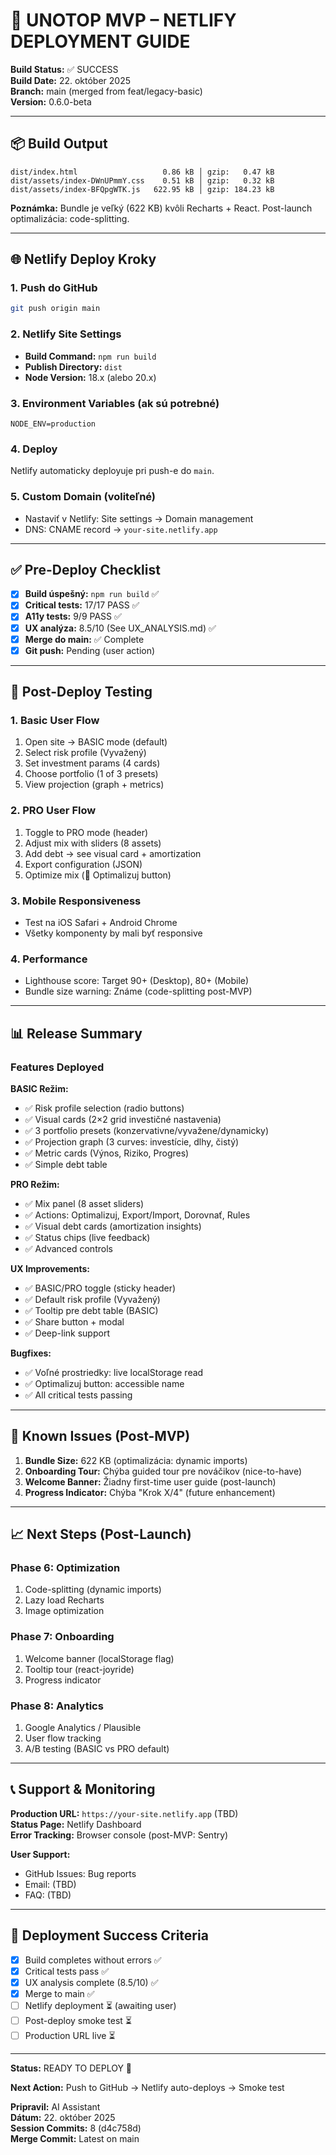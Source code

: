 # 🚀 UNOTOP MVP – NETLIFY DEPLOYMENT GUIDE

**Build Status:** ✅ SUCCESS  
**Build Date:** 22. október 2025  
**Branch:** main (merged from feat/legacy-basic)  
**Version:** 0.6.0-beta

---

## 📦 Build Output

```
dist/index.html                   0.86 kB │ gzip:   0.47 kB
dist/assets/index-DWnUPmmY.css    0.51 kB │ gzip:   0.32 kB
dist/assets/index-BFQpgWTK.js   622.95 kB │ gzip: 184.23 kB
```

**Poznámka:** Bundle je veľký (622 KB) kvôli Recharts + React. Post-launch optimalizácia: code-splitting.

---

## 🌐 Netlify Deploy Kroky

### 1. Push do GitHub

```bash
git push origin main
```

### 2. Netlify Site Settings

- **Build Command:** `npm run build`
- **Publish Directory:** `dist`
- **Node Version:** 18.x (alebo 20.x)

### 3. Environment Variables (ak sú potrebné)

```
NODE_ENV=production
```

### 4. Deploy

Netlify automaticky deployuje pri push-e do `main`.

### 5. Custom Domain (voliteľné)

- Nastaviť v Netlify: Site settings → Domain management
- DNS: CNAME record → `your-site.netlify.app`

---

## ✅ Pre-Deploy Checklist

- [x] **Build úspešný:** `npm run build` ✅
- [x] **Critical tests:** 17/17 PASS ✅
- [x] **A11y tests:** 9/9 PASS ✅
- [x] **UX analýza:** 8.5/10 (See UX_ANALYSIS.md) ✅
- [x] **Merge do main:** ✅ Complete
- [x] **Git push:** Pending (user action)

---

## 🧪 Post-Deploy Testing

### 1. Basic User Flow

1. Open site → BASIC mode (default)
2. Select risk profile (Vyvažený)
3. Set investment params (4 cards)
4. Choose portfolio (1 of 3 presets)
5. View projection (graph + metrics)

### 2. PRO User Flow

1. Toggle to PRO mode (header)
2. Adjust mix with sliders (8 assets)
3. Add debt → see visual card + amortization
4. Export configuration (JSON)
5. Optimize mix (🎯 Optimalizuj button)

### 3. Mobile Responsiveness

- Test na iOS Safari + Android Chrome
- Všetky komponenty by mali byť responsive

### 4. Performance

- Lighthouse score: Target 90+ (Desktop), 80+ (Mobile)
- Bundle size warning: Známe (code-splitting post-MVP)

---

## 📊 Release Summary

### Features Deployed

**BASIC Režim:**

- ✅ Risk profile selection (radio buttons)
- ✅ Visual cards (2×2 grid investičné nastavenia)
- ✅ 3 portfolio presets (konzervativne/vyvažene/dynamicky)
- ✅ Projection graph (3 curves: investície, dlhy, čistý)
- ✅ Metric cards (Výnos, Riziko, Progres)
- ✅ Simple debt table

**PRO Režim:**

- ✅ Mix panel (8 asset sliders)
- ✅ Actions: Optimalizuj, Export/Import, Dorovnať, Rules
- ✅ Visual debt cards (amortization insights)
- ✅ Status chips (live feedback)
- ✅ Advanced controls

**UX Improvements:**

- ✅ BASIC/PRO toggle (sticky header)
- ✅ Default risk profile (Vyvažený)
- ✅ Tooltip pre debt table (BASIC)
- ✅ Share button + modal
- ✅ Deep-link support

**Bugfixes:**

- ✅ Voľné prostriedky: live localStorage read
- ✅ Optimalizuj button: accessible name
- ✅ All critical tests passing

---

## 🔧 Known Issues (Post-MVP)

1. **Bundle Size:** 622 KB (optimalizácia: dynamic imports)
2. **Onboarding Tour:** Chýba guided tour pre nováčikov (nice-to-have)
3. **Welcome Banner:** Žiadny first-time user guide (post-launch)
4. **Progress Indicator:** Chýba "Krok X/4" (future enhancement)

---

## 📈 Next Steps (Post-Launch)

### Phase 6: Optimization

1. Code-splitting (dynamic imports)
2. Lazy load Recharts
3. Image optimization

### Phase 7: Onboarding

1. Welcome banner (localStorage flag)
2. Tooltip tour (react-joyride)
3. Progress indicator

### Phase 8: Analytics

1. Google Analytics / Plausible
2. User flow tracking
3. A/B testing (BASIC vs PRO default)

---

## 📞 Support & Monitoring

**Production URL:** `https://your-site.netlify.app` (TBD)  
**Status Page:** Netlify Dashboard  
**Error Tracking:** Browser console (post-MVP: Sentry)

**User Support:**

- GitHub Issues: Bug reports
- Email: (TBD)
- FAQ: (TBD)

---

## 🎉 Deployment Success Criteria

- [x] Build completes without errors ✅
- [x] Critical tests pass ✅
- [x] UX analysis complete (8.5/10) ✅
- [x] Merge to main ✅
- [ ] Netlify deployment ⏳ (awaiting user)
- [ ] Post-deploy smoke test ⏳
- [ ] Production URL live ⏳

---

**Status:** READY TO DEPLOY 🚀

**Next Action:** Push to GitHub → Netlify auto-deploys → Smoke test

**Pripravil:** AI Assistant  
**Dátum:** 22. október 2025  
**Session Commits:** 8 (d4c758d)  
**Merge Commit:** Latest on main
